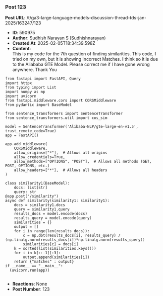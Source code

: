 ### Post 123
**Post URL**: /t/ga3-large-language-models-discussion-thread-tds-jan-2025/163247/123
- **ID**: 590975
- **Author**: Sudhish Narayan S (Sudhishnarayan)
- **Created At**: 2025-02-05T18:34:39.598Z
- **Content**:  
  This is my code for the 7th question of finding similarities. This code, I tried on my own, but it is showing Incorrect Matches. I think so it is due to the Aliababa GTE Model. Please correct me if I have gone wrong anywhere. Thank You
<pre data-code-wrap="python"><code class="lang-python">from fastapi import FastAPI, Query
import httpx
from typing import List
import numpy as np
import uvicorn
from fastapi.middleware.cors import CORSMiddleware
from pydantic import BaseModel

from sentence_transformers import SentenceTransformer
from sentence_transformers.util import cos_sim

model = SentenceTransformer('Alibaba-NLP/gte-large-en-v1.5', trust_remote_code=True)
app = FastAPI()

app.add_middleware(
    CORSMiddleware,
    allow_origins=["*"],  # Allows all origins
    allow_credentials=True,
    allow_methods=["OPTIONS", "POST"],  # Allows all methods (GET, POST, OPTIONS, etc.)
    allow_headers=["*"],  # Allows all headers
)

class similarity1(BaseModel):
    docs: list[str]
    query: str
@app.post("/similarity")
async def similarity(similarity1: similarity1):
    docs = similarity1.docs
    query = similarity1.query
    results_docs = model.encode(docs)
    results_query = model.encode(query)
    similarities = {}
    output = []
    for i in range(len(results_docs)):
        c = np.dot(results_docs[i], results_query) / (np.linalg.norm(results_docs[i])*np.linalg.norm(results_query))
        similarities[c] = docs[i]
    k = sorted(list(similarities.keys()))
    for i in k[::-1][:3]:
        output.append(similarities[i])
    return {"matches" : output}
if __name__ == "__main__":
  (uvicorn.run(app))

</code></pre>
- **Reactions**: None
- **Post Number**: 123

